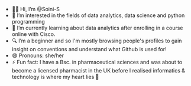 - 👋🏾 Hi, I’m @Soini-S
- 💬 I’m interested in the fields of data analytics, data science and python programming
- 🌱 I’m currently learning about data analytics after enrolling in a course online with Cisco.
- 🔍 I’m a beginner and so I'm mostly browsing people's profiles to gain insight on conventions and understand what Github is used for!
- 😄 Pronouns: she/her
- ⚡ Fun fact: I have a Bsc. in pharmaceutical sciences and was about to become a licensed pharmacist in the UK before I realised informatics & technology is where my heart lies 💙

<!---
Soini-S/Soini-S is a ✨ special ✨ repository because its `README.md` (this file) appears on your GitHub profile.
You can click the Preview link to take a look at your changes.
--->
